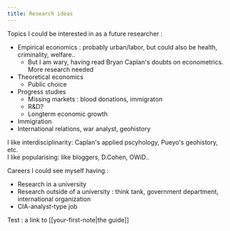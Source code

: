 ```yaml
---
title: Research ideas
---
```


Topics I could be interested in as a future researcher : 
- Empirical economics : probably urban/labor, but could also be health, criminality, welfare..
	- But I am wary, having read Bryan Caplan's doubts on econometrics. More research needed
- Theoretical economics
	- Public choice
- Progress studies
	- Missing markets : blood donations, immigraton
	- R&D?
	- Longterm economic growth
- Immigration
- International relations, war analyst, geohistory


I like interdisciplinarity: Caplan's applied pscyhology, Pueyo's geohistory, etc.  
I like popularising: like bloggers, D.Cohen, OWiD..


Careers I could see myself having : 
- Research in a university
- Research outside of a university : think tank, government department, international organization
- CIA-analyst-type job 

Test : a link to [[your-first-note|the guide]]
